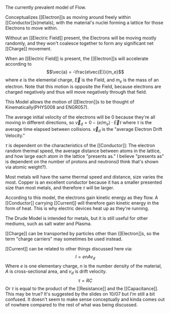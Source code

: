 
The currently prevalent model of Flow.

Conceptualizes [[Electron]]s as moving around freely within [[Conductor]]s(metals), with the material's nuclei forming a lattice for those Electrons to move within.

Without an [[Electric Field]] present, the Electrons will be moving mostly randomly, and they won't coalesce together to form any significant net [[Charge]] movement.

When an [[Electric Field]] is present, the [[Electron]]s will accelerate according to $$\vec{a} = -\frac{e\vec{E}}{m_e}$$ where $e$ is the elemental charge, $\vec{E}$ is the Field, and $m_e$ is the mass of an electron.
Note that this motion is opposite the Field, because electrons are charged negatively and thus will move negatively through that field.

This Model allows the motion of [[Electron]]s to be thought of Kinematically(PHYS008 and ENGR057).

The average initial velocity of the electrons will be 0 because they're all moving in different directions, so $\vec{v}_d = 0 - (e/m_e) \cdot \vec{E}\tau$ where $\tau$ is the average time elapsed between collisions. $\vec{v}_d$ is the "average Electron Drift Velocity."

$\tau$ is dependent on the characteristics of the [[Conductor]]: The electron random thermal speed, the average distance between atoms in the lattice, and how large each atom in the lattice "presents as." I believe "presents as" is dependent on the number of protons and neutrons(I think that's shown via atomic weight?).

Most metals will have the same thermal speed and distance, size varies the most.
Copper is an excellent conductor because it has a smaller presented size than most metals, and therefore $\tau$ will be larger.

According to this model, the electrons gain kinetic energy as they flow. A [[Conductor]] carrying [[Current]] will therefore gain kinetic energy in the form of heat. This is why electric devices heat up as they're running.

The Drude Model is intended for metals, but it is still useful for other mediums, such as salt water and Plasma.

[[Charge]] can be transported by particles other than [[Electron]]s, so the term "charge carriers" may sometimes be used instead.

[[Current]] can be related to other things discussed here via:$$I=enAv_d$$
Where $e$ is one elementary charge, $n$ is the number density of the material, $A$ is cross-sectional area, and $v_d$ is drift velocity.
$$\tau=RC$$
Or $\tau$ is equal to the product of the [[Resistance]] and the [[Capacitance]].
This may be true? It's suggested by the slides on 10/07 but I'm still a bit confused. It doesn't seem to make sense conceptually and kinda comes out of nowhere compared to the rest of what was being discussed.